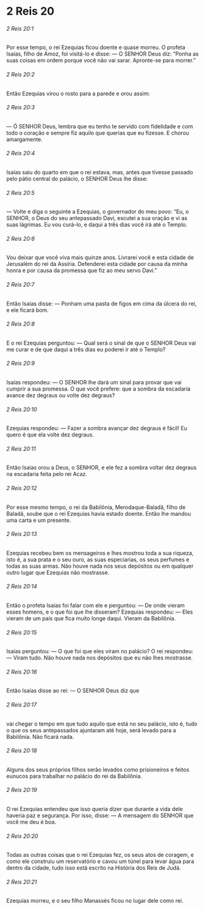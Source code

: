 # 2 Reis 20

###### 2 Reis 20:1

Por esse tempo, o rei Ezequias ficou doente e quase morreu. O profeta Isaías, filho de Amoz, foi visitá-lo e disse: — O SENHOR Deus diz: “Ponha as suas coisas em ordem porque você não vai sarar. Apronte-se para morrer.”

###### 2 Reis 20:2

Então Ezequias virou o rosto para a parede e orou assim:

###### 2 Reis 20:3

— Ó SENHOR Deus, lembra que eu tenho te servido com fidelidade e com todo o coração e sempre fiz aquilo que querias que eu fizesse. E chorou amargamente.

###### 2 Reis 20:4

Isaías saiu do quarto em que o rei estava, mas, antes que tivesse passado pelo pátio central do palácio, o SENHOR Deus lhe disse:

###### 2 Reis 20:5

— Volte e diga o seguinte a Ezequias, o governador do meu povo: “Eu, o SENHOR, o Deus do seu antepassado Davi, escutei a sua oração e vi as suas lágrimas. Eu vou curá-lo, e daqui a três dias você irá até o Templo.

###### 2 Reis 20:6

Vou deixar que você viva mais quinze anos. Livrarei você e esta cidade de Jerusalém do rei da Assíria. Defenderei esta cidade por causa da minha honra e por causa da promessa que fiz ao meu servo Davi.”

###### 2 Reis 20:7

Então Isaías disse: — Ponham uma pasta de figos em cima da úlcera do rei, e ele ficará bom.

###### 2 Reis 20:8

E o rei Ezequias perguntou: — Qual será o sinal de que o SENHOR Deus vai me curar e de que daqui a três dias eu poderei ir até o Templo?

###### 2 Reis 20:9

Isaías respondeu: — O SENHOR lhe dará um sinal para provar que vai cumprir a sua promessa. O que você prefere: que a sombra da escadaria avance dez degraus ou volte dez degraus?

###### 2 Reis 20:10

Ezequias respondeu: — Fazer a sombra avançar dez degraus é fácil! Eu quero é que ela volte dez degraus.

###### 2 Reis 20:11

Então Isaías orou a Deus, o SENHOR, e ele fez a sombra voltar dez degraus na escadaria feita pelo rei Acaz.

###### 2 Reis 20:12

Por esse mesmo tempo, o rei da Babilônia, Merodaque-Baladã, filho de Baladã, soube que o rei Ezequias havia estado doente. Então lhe mandou uma carta e um presente.

###### 2 Reis 20:13

Ezequias recebeu bem os mensageiros e lhes mostrou toda a sua riqueza, isto é, a sua prata e o seu ouro, as suas especiarias, os seus perfumes e todas as suas armas. Não houve nada nos seus depósitos ou em qualquer outro lugar que Ezequias não mostrasse.

###### 2 Reis 20:14

Então o profeta Isaías foi falar com ele e perguntou: — De onde vieram esses homens, e o que foi que lhe disseram? Ezequias respondeu: — Eles vieram de um país que fica muito longe daqui. Vieram da Babilônia.

###### 2 Reis 20:15

Isaías perguntou: — O que foi que eles viram no palácio? O rei respondeu: — Viram tudo. Não houve nada nos depósitos que eu não lhes mostrasse.

###### 2 Reis 20:16

Então Isaías disse ao rei: — O SENHOR Deus diz que

###### 2 Reis 20:17

vai chegar o tempo em que tudo aquilo que está no seu palácio, isto é, tudo o que os seus antepassados ajuntaram até hoje, será levado para a Babilônia. Não ficará nada.

###### 2 Reis 20:18

Alguns dos seus próprios filhos serão levados como prisioneiros e feitos eunucos para trabalhar no palácio do rei da Babilônia.

###### 2 Reis 20:19

O rei Ezequias entendeu que isso queria dizer que durante a vida dele haveria paz e segurança. Por isso, disse: — A mensagem do SENHOR que você me deu é boa.

###### 2 Reis 20:20

Todas as outras coisas que o rei Ezequias fez, os seus atos de coragem, e como ele construiu um reservatório e cavou um túnel para levar água para dentro da cidade, tudo isso está escrito na História dos Reis de Judá.

###### 2 Reis 20:21

Ezequias morreu, e o seu filho Manassés ficou no lugar dele como rei.

